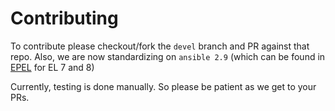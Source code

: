 # Contributing

To contribute please checkout/fork the `devel` branch and PR against that repo. Also, we are now standardizing on `ansible 2.9` (which can be found in [EPEL](https://fedoraproject.org/wiki/EPEL) for EL 7 and 8)

Currently, testing is done manually. So please be patient as we get to your PRs.
